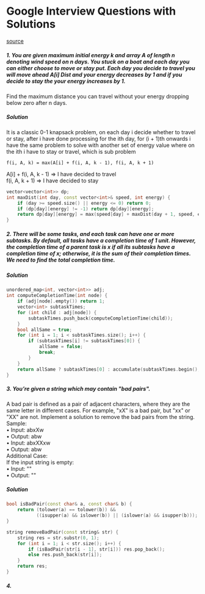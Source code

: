 # Google Interview Questions with Solutions
[source](https://leetcode.com/discuss/post/6185127/2024-google-interview-questions-compilat-mjrf/)

##### 1. You are given maximum initial energy k and array A of length n denoting wind speed on n days. You stuck on a boat and each day you can either choose to move or stay put. Each day you decide to travel you will move ahead A[i] Dist and your energy decreases by 1 and if you decide to stay the your energy increases by 1.
Find the maximum distance you can travel without your energy dropping below zero after n days.

##### Solution
It is a classic 0-1 knapsack problem, on each day i decide whether to travel or stay, after i have done processing for the ith day, for (i + 1)th onwards i have the same problem to solve with another set of energy value where on the ith i have to stay or travel, which is sub problem

```f(i, A, k) = max(A[i] + f(i, A, k - 1), f(i, A, k + 1)```<br />

A[i] + f(i, A, k - 1) => I have decided to travel<br />
f(i, A, k + 1) => I have decided to stay<br />

```cpp
vector<vector<int>> dp;
int maxDist(int day, const vector<int>& speed, int energy) {
    if (day >= speed.size() || energy <= 0) return 0;
    if (dp[day][energy] != -1) return dp[day][energy];
    return dp[day][energy] = max(speed[day] + maxDist(day + 1, speed, energy - 1),  maxDist(day + 1, speed, energy + 1));
}
```

##### 2. There will be some tasks, and each task can have one or more subtasks. By default, all tasks have a completion time of 1 unit. However, the completion time of a parent task is x if all its subtasks have a completion time of x; otherwise, it is the sum of their completion times. We need to find the total completion time.

##### Solution
```cpp
unordered_map<int, vector<int>> adj;
int computeCompletionTime(int node) {
    if (adj[node].empty()) return 1;
    vector<int> subtaskTimes;
    for (int child : adj[node]) {
        subtaskTimes.push_back(computeCompletionTime(child));
    }
    bool allSame = true;
    for (int i = 1; i < subtaskTimes.size(); i++) {
        if (subtaskTimes[i] != subtaskTimes[0]) {
            allSame = false;
            break;
        }
    }
    return allSame ? subtaskTimes[0] : accumulate(subtaskTimes.begin(), subtaskTimes.end(), 0);
}
```

##### 3. You’re given a string which may contain "bad pairs".
A bad pair is defined as a pair of adjacent characters, where they are the same letter in different cases. For example, "xX" is a bad pair, but "xx" or "XX" are not.
Implement a solution to remove the bad pairs from the string.<br />
Sample:<br />
	• Input: abxXw<br />
	• Output: abw<br />
    • Input: abxXXxw<br />
	• Output: abw<br />
Additional Case:<br />
If the input string is empty:<br />
	• Input: ""<br />
	• Output: ""<br />

##### Solution
```cpp
bool isBadPair(const char& a, const char& b) {
    return (tolower(a) == tolower(b)) && 
           ((isupper(a) && islower(b)) || (islower(a) && isupper(b)));
}

string removeBadPair(const string& str) {
    string res = str.substr(0, 1);
    for (int i = 1; i < str.size(); i++) {
        if (isBadPair(str[i - 1], str[i])) res.pop_back();
        else res.push_back(str[i]);
    }
    return res;
}
```

##### 4. 
